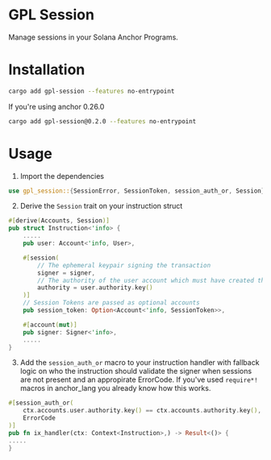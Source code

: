  GPL Session
==============

Manage sessions in your Solana Anchor Programs.


# Installation


```bash
cargo add gpl-session --features no-entrypoint
```

If you're using anchor 0.26.0

```bash
cargo add gpl-session@0.2.0 --features no-entrypoint
```

# Usage

1. Import the dependencies

```rust
use gpl_session::{SessionError, SessionToken, session_auth_or, Session};
```

2. Derive the `Session` trait on your instruction struct

```rust
#[derive(Accounts, Session)]
pub struct Instruction<'info> {
    .....
    pub user: Account<'info, User>,

    #[session(
        // The ephemeral keypair signing the transaction
        signer = signer,
        // The authority of the user account which must have created the session
        authority = user.authority.key()
    )]
    // Session Tokens are passed as optional accounts
    pub session_token: Option<Account<'info, SessionToken>>,

    #[account(mut)]
    pub signer: Signer<'info>,
    .....
}
```

3. Add the `session_auth_or` macro to your instruction handler with fallback logic on who the instruction should validate the signer when sessions are not present and an appropirate ErrorCode. If you've used `require*!` macros in anchor_lang you already know how this works.

```rust
#[session_auth_or(
    ctx.accounts.user.authority.key() == ctx.accounts.authority.key(),
    ErrorCode
)]
pub fn ix_handler(ctx: Context<Instruction>,) -> Result<()> {
.....
}

```
